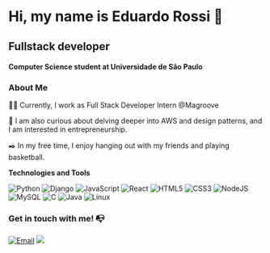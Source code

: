 # Hi, my name is Eduardo Rossi 👋

## Fullstack developer
#### Computer Science student at Universidade de São Paulo


### About Me

👩‍💻 Currently, I work as Full Stack Developer Intern @Magroove

🔎 I am also curious about delving deeper into AWS and design patterns, and I am interested in entrepreneurship.

✒️ In my free time, I enjoy hanging out with my friends and playing basketball.


**Technologies and Tools**

![Python](https://img.shields.io/badge/python-%2314354C.svg?style=for-the-badge&logo=python&logoColor=%23FFD43B)
![Django](https://img.shields.io/badge/django-%23092E20.svg?style=for-the-badge&logo=django&logoColor=white)
![JavaScript](https://img.shields.io/badge/javascript-%23323330.svg?style=for-the-badge&logo=javascript&logoColor=%23F7DF1E)
![React](https://img.shields.io/badge/react-%2320232a.svg?style=for-the-badge&logo=react&logoColor=%2361DAFB)
![HTML5](https://img.shields.io/badge/html5-%23E34F26.svg?style=for-the-badge&logo=html5&logoColor=white)
![CSS3](https://img.shields.io/badge/css3-%231572B6.svg?style=for-the-badge&logo=css3&logoColor=white)
![NodeJS](https://img.shields.io/badge/node.js-6DA55F?style=for-the-badge&logo=node.js&logoColor=white)
![MySQL](https://img.shields.io/badge/mysql-%234479A1.svg?style=for-the-badge&logo=mysql&logoColor=white)
![C](https://img.shields.io/badge/c-%2300599C.svg?style=for-the-badge&logo=c&logoColor=white)
![Java](https://img.shields.io/badge/Java-%23F7DF1E.svg?style=for-the-badge&logo=java&logoColor=black)
![Linux](https://img.shields.io/badge/linux-%23FCC624.svg?style=for-the-badge&logo=linux&logoColor=black)

### Get in touch with me! 📭
<div>
<a href="mailto:eduardorossi80@usp.br"><img src="https://img.shields.io/badge/Email-%23D14836?style=for-the-badge&logo=gmail&logoColor=white" alt="Email" target="_blank"></a>
<a href="https://www.linkedin.com/in/eduardo-rossi-/" target="_blank"><img src="https://img.shields.io/badge/-LinkedIn-%230077B5?style=for-the-badge&logo=linkedin&logoColor=white" target="_blank"></a>   
</div>
